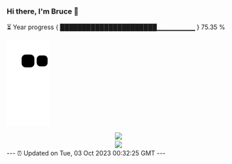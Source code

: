 ### Hi there, I'm Bruce 👋
⏳ Year progress { ██████████████████████▁▁▁▁▁▁▁▁ } 75.35 %

![](https://raw.githubusercontent.com/Swiftie13st/Swiftie13st/main/assets/github-contribution-grid-snake.svg)


<div align="center"> <img src="https://metrics.lecoq.io/Swiftie13st?template=classic&config.timezone=Asia%2FShanghai"> </div>

<div align="center"> <img src="https://github-readme-streak-stats.herokuapp.com/?user=Swiftie13st" /> </div>
---
⏰ Updated on Tue, 03 Oct 2023 00:32:25 GMT
---

